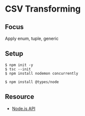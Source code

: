 # CSV Transforming

## Focus

Apply enum, tuple, generic

## Setup

    $ npm init -y
    $ tsc --init
    $ npm install nodemon concurrently

    $ npm install @types/node

## Resource

- [Node.js API](https://nodejs.org/api/)
